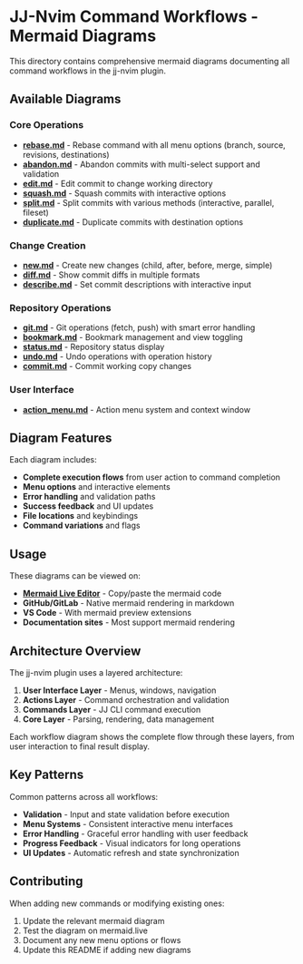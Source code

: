 # JJ-Nvim Command Workflows - Mermaid Diagrams

This directory contains comprehensive mermaid diagrams documenting all command workflows in the jj-nvim plugin.

## Available Diagrams

### Core Operations
- **[rebase.md](rebase.md)** - Rebase command with all menu options (branch, source, revisions, destinations)
- **[abandon.md](abandon.md)** - Abandon commits with multi-select support and validation
- **[edit.md](edit.md)** - Edit commit to change working directory
- **[squash.md](squash.md)** - Squash commits with interactive options
- **[split.md](split.md)** - Split commits with various methods (interactive, parallel, fileset)
- **[duplicate.md](duplicate.md)** - Duplicate commits with destination options

### Change Creation
- **[new.md](new.md)** - Create new changes (child, after, before, merge, simple)
- **[diff.md](diff.md)** - Show commit diffs in multiple formats
- **[describe.md](describe.md)** - Set commit descriptions with interactive input

### Repository Operations
- **[git.md](git.md)** - Git operations (fetch, push) with smart error handling
- **[bookmark.md](bookmark.md)** - Bookmark management and view toggling
- **[status.md](status.md)** - Repository status display
- **[undo.md](undo.md)** - Undo operations with operation history
- **[commit.md](commit.md)** - Commit working copy changes

### User Interface
- **[action_menu.md](action_menu.md)** - Action menu system and context window

## Diagram Features

Each diagram includes:
- **Complete execution flows** from user action to command completion
- **Menu options** and interactive elements
- **Error handling** and validation paths
- **Success feedback** and UI updates
- **File locations** and keybindings
- **Command variations** and flags

## Usage

These diagrams can be viewed on:
- **[Mermaid Live Editor](https://mermaid.live/)** - Copy/paste the mermaid code
- **GitHub/GitLab** - Native mermaid rendering in markdown
- **VS Code** - With mermaid preview extensions
- **Documentation sites** - Most support mermaid rendering

## Architecture Overview

The jj-nvim plugin uses a layered architecture:

1. **User Interface Layer** - Menus, windows, navigation
2. **Actions Layer** - Command orchestration and validation
3. **Commands Layer** - JJ CLI command execution
4. **Core Layer** - Parsing, rendering, data management

Each workflow diagram shows the complete flow through these layers, from user interaction to final result display.

## Key Patterns

Common patterns across all workflows:
- **Validation** - Input and state validation before execution
- **Menu Systems** - Consistent interactive menu interfaces
- **Error Handling** - Graceful error handling with user feedback
- **Progress Feedback** - Visual indicators for long operations
- **UI Updates** - Automatic refresh and state synchronization

## Contributing

When adding new commands or modifying existing ones:
1. Update the relevant mermaid diagram
2. Test the diagram on mermaid.live
3. Document any new menu options or flows
4. Update this README if adding new diagrams